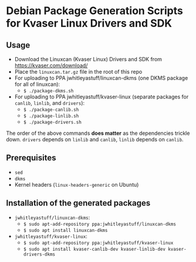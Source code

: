# Debian Package Generation Scripts for Kvaser Linux Drivers and SDK

## Usage

- Download the Linuxcan (Kvaser Linux) Drivers and SDK from https://kvaser.com/download/
- Place the `linuxcan.tar.gz` file in the root of this repo
- For uploading to PPA jwhitleyastuff/linuxcan-dkms (one DKMS package for all of linuxcan):
  - `$ ./package-dkms.sh`
- For uploading to PPA jwhitleyastuff/kvaser-linux (separate packages for `canlib`, `linlib`, and `drivers`):
  - `$ ./package-canlib.sh`
  - `$ ./package-linlib.sh`
  - `$ ./package-drivers.sh`

The order of the above commands **does matter** as the dependencies trickle down. `drivers` depends on `linlib` and `canlib`, `linlib` depends on `canlib`.

## Prerequisites

- `sed`
- `dkms`
- Kernel headers (`linux-headers-generic` on Ubuntu)

## Installation of the generated packages

- `jwhitleyastuff/linuxcan-dkms`:
  - `$ sudo apt-add-repository ppa:jwhitleyastuff/linuxcan-dkms`
  - `$ sudo apt install linuxcan-dkms`
- `jwhitleyastuff/kvaser-linux`:
  - `$ sudo apt-add-repository ppa:jwhitleyastuff/kvaser-linux`
  - `$ sudo apt install kvaser-canlib-dev kvaser-linlib-dev kvaser-drivers-dkms`
